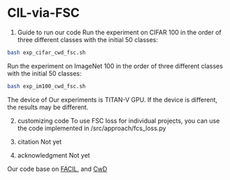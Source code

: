 # CIL-via-FSC

1. Guide to run our code
Run the experiment on CIFAR 100 in the order of three different classes with the initial 50 classes:
```bash
bash exp_cifar_cwd_fsc.sh
```

Run the experiment on ImageNet 100 in the order of three different classes with the initial 50 classes:
```bash
bash exp_im100_cwd_fsc.sh
```

The device of Our experiments is TITAN-V GPU. 
If the device is different, the results may be different.

2. customizing code
To use FSC loss for individual projects, you can use the code implemented in
/src/approach/fcs_loss.py

3. citation
Not yet

4. acknowledgment
Not yet

Our code base on [FACIL](https://github.com/mmasana/FACIL), and [CwD](https://github.com/Yujun-Shi/CwD) 
